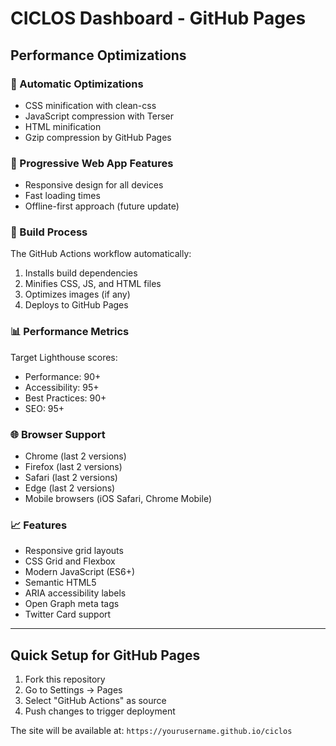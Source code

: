 # CICLOS Dashboard - GitHub Pages

## Performance Optimizations

### 🚀 Automatic Optimizations
- CSS minification with clean-css
- JavaScript compression with Terser
- HTML minification
- Gzip compression by GitHub Pages

### 📱 Progressive Web App Features
- Responsive design for all devices
- Fast loading times
- Offline-first approach (future update)

### 🔧 Build Process
The GitHub Actions workflow automatically:
1. Installs build dependencies
2. Minifies CSS, JS, and HTML files
3. Optimizes images (if any)
4. Deploys to GitHub Pages

### 📊 Performance Metrics
Target Lighthouse scores:
- Performance: 90+
- Accessibility: 95+
- Best Practices: 90+
- SEO: 95+

### 🌐 Browser Support
- Chrome (last 2 versions)
- Firefox (last 2 versions)
- Safari (last 2 versions)
- Edge (last 2 versions)
- Mobile browsers (iOS Safari, Chrome Mobile)

### 📈 Features
- Responsive grid layouts
- CSS Grid and Flexbox
- Modern JavaScript (ES6+)
- Semantic HTML5
- ARIA accessibility labels
- Open Graph meta tags
- Twitter Card support

---

## Quick Setup for GitHub Pages

1. Fork this repository
2. Go to Settings → Pages
3. Select "GitHub Actions" as source
4. Push changes to trigger deployment

The site will be available at: `https://yourusername.github.io/ciclos`
